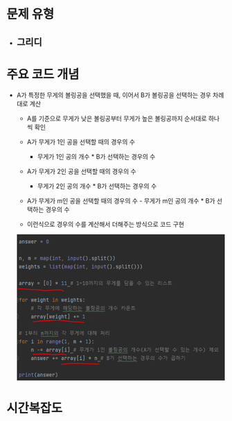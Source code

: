 # 문제 유형
- 그리디
  - 

# 주요 코드 개념
- A가 특정한 무게의 볼링공을 선택했을 때, 이어서 B가 볼링공을 선택하는 경우 차례대로 계산 
  - A를 기준으로 무게가 낮은 볼링공부터 무게가 높은 볼링공까지 순서대로 하나씩 확인

  - A가 무게가 1인 공을 선택할 때의 경우의 수
    - 무게가 1인 공의 개수 * B가 선택하는 경우의 수 
  
  - A가 무게가 2인 공을 선택할 때의 경우의 수
      - 무게가 2인 공의 개수 * B가 선택하는 경우의 수
   
  - A가 무게가 m인 공을 선택할 때의 경우의 수
        - 무게가 m인 공의 개수 * B가 선택하는 경우의 수 
  
  - 이런식으로 경우의 수를 계산해서 더해주는 방식으로 코드 구현 
  
  ![img_7.png](img_7.png)

# 시간복잡도 